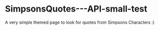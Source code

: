 # SimpsonsQuotes---API-small-test
A very simple themed page to look for quotes from Simpsons Characters :)
